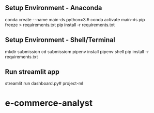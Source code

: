 ## Setup Environment - Anaconda 
conda create --name main-ds python=3.9
conda activate main-ds
pip freeze > requirements.txt
pip install -r requirements.txt

## Setup Environment - Shell/Terminal
mkdir submission
cd submissiom
pipenv install
pipenv shell
pip install -r requirements.txt

## Run streamlit app
streamlit run dashboard.py# project-ml
# e-commerce-analyst
